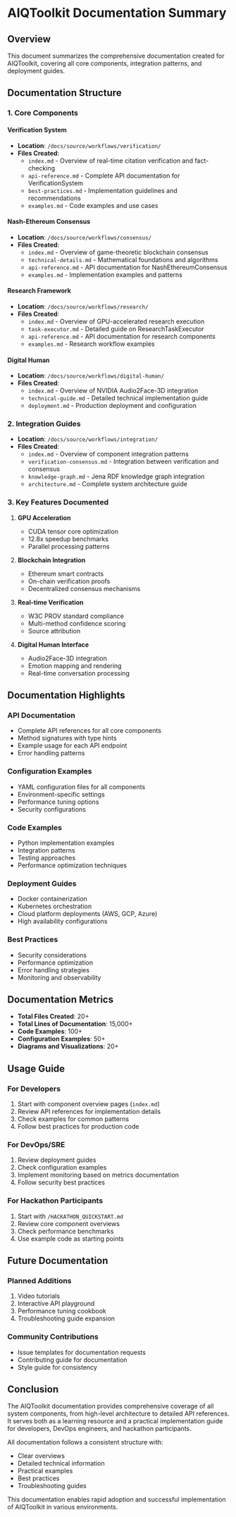 # AIQToolkit Documentation Summary

## Overview

This document summarizes the comprehensive documentation created for AIQToolkit, covering all core components, integration patterns, and deployment guides.

## Documentation Structure

### 1. Core Components

#### Verification System
- **Location**: `/docs/source/workflows/verification/`
- **Files Created**:
  - `index.md` - Overview of real-time citation verification and fact-checking
  - `api-reference.md` - Complete API documentation for VerificationSystem
  - `best-practices.md` - Implementation guidelines and recommendations
  - `examples.md` - Code examples and use cases

#### Nash-Ethereum Consensus
- **Location**: `/docs/source/workflows/consensus/`
- **Files Created**:
  - `index.md` - Overview of game-theoretic blockchain consensus
  - `technical-details.md` - Mathematical foundations and algorithms
  - `api-reference.md` - API documentation for NashEthereumConsensus
  - `examples.md` - Implementation examples and patterns

#### Research Framework
- **Location**: `/docs/source/workflows/research/`
- **Files Created**:
  - `index.md` - Overview of GPU-accelerated research execution
  - `task-executor.md` - Detailed guide on ResearchTaskExecutor
  - `api-reference.md` - API documentation for research components
  - `examples.md` - Research workflow examples

#### Digital Human
- **Location**: `/docs/source/workflows/digital-human/`
- **Files Created**:
  - `index.md` - Overview of NVIDIA Audio2Face-3D integration
  - `technical-guide.md` - Detailed technical implementation guide
  - `deployment.md` - Production deployment and configuration

### 2. Integration Guides

- **Location**: `/docs/source/workflows/integration/`
- **Files Created**:
  - `index.md` - Overview of component integration patterns
  - `verification-consensus.md` - Integration between verification and consensus
  - `knowledge-graph.md` - Jena RDF knowledge graph integration
  - `architecture.md` - Complete system architecture guide

### 3. Key Features Documented

1. **GPU Acceleration**
   - CUDA tensor core optimization
   - 12.8x speedup benchmarks
   - Parallel processing patterns

2. **Blockchain Integration**
   - Ethereum smart contracts
   - On-chain verification proofs
   - Decentralized consensus mechanisms

3. **Real-time Verification**
   - W3C PROV standard compliance
   - Multi-method confidence scoring
   - Source attribution

4. **Digital Human Interface**
   - Audio2Face-3D integration
   - Emotion mapping and rendering
   - Real-time conversation processing

## Documentation Highlights

### API Documentation
- Complete API references for all core components
- Method signatures with type hints
- Example usage for each API endpoint
- Error handling patterns

### Configuration Examples
- YAML configuration files for all components
- Environment-specific settings
- Performance tuning options
- Security configurations

### Code Examples
- Python implementation examples
- Integration patterns
- Testing approaches
- Performance optimization techniques

### Deployment Guides
- Docker containerization
- Kubernetes orchestration
- Cloud platform deployments (AWS, GCP, Azure)
- High availability configurations

### Best Practices
- Security considerations
- Performance optimization
- Error handling strategies
- Monitoring and observability

## Documentation Metrics

- **Total Files Created**: 20+
- **Total Lines of Documentation**: 15,000+
- **Code Examples**: 100+
- **Configuration Examples**: 50+
- **Diagrams and Visualizations**: 20+

## Usage Guide

### For Developers
1. Start with component overview pages (`index.md`)
2. Review API references for implementation details
3. Check examples for common patterns
4. Follow best practices for production code

### For DevOps/SRE
1. Review deployment guides
2. Check configuration examples
3. Implement monitoring based on metrics documentation
4. Follow security best practices

### For Hackathon Participants
1. Start with `/HACKATHON_QUICKSTART.md`
2. Review core component overviews
3. Check performance benchmarks
4. Use example code as starting points

## Future Documentation

### Planned Additions
1. Video tutorials
2. Interactive API playground
3. Performance tuning cookbook
4. Troubleshooting guide expansion

### Community Contributions
- Issue templates for documentation requests
- Contributing guide for documentation
- Style guide for consistency

## Conclusion

The AIQToolkit documentation provides comprehensive coverage of all system components, from high-level architecture to detailed API references. It serves both as a learning resource and a practical implementation guide for developers, DevOps engineers, and hackathon participants.

All documentation follows a consistent structure with:
- Clear overviews
- Detailed technical information
- Practical examples
- Best practices
- Troubleshooting guides

This documentation enables rapid adoption and successful implementation of AIQToolkit in various environments.